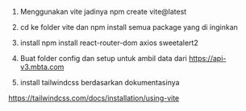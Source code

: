 1. Menggunakan vite jadinya npm create vite@latest

2. cd ke folder vite dan npm install semua package yang di inginkan

3. install npm install react-router-dom axios sweetalert2

4. Buat folder config dan setup untuk ambil data dari https://api-v3.mbta.com

5. install tailwindcss berdasarkan dokumentasinya

https://tailwindcss.com/docs/installation/using-vite